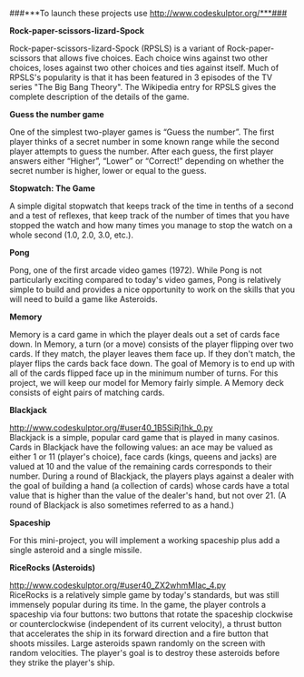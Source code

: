 ﻿###***To launch these projects use http://www.codeskulptor.org/***###

**Rock-paper-scissors-lizard-Spock**

Rock-paper-scissors-lizard-Spock (RPSLS) is a variant of Rock-paper-scissors that allows five choices. Each choice wins against two other choices, loses against two other choices and ties against itself. Much of RPSLS's popularity is that it has been featured in 3 episodes of the TV series "The Big Bang Theory". The Wikipedia entry for RPSLS gives the complete description of the details of the game.

**Guess the number game**

One of the simplest two-player games is “Guess the number”. The first player thinks of a secret number in some known range while the second player attempts to guess the number. After each guess, the first player answers either “Higher”, “Lower” or “Correct!” depending on whether the secret number is higher, lower or equal to the guess. 

**Stopwatch: The Game**

A simple digital stopwatch that keeps track of the time in tenths of a second and  a test of reflexes, that keep track of the number of times that you have stopped the watch and how many times you manage to stop the watch on a whole second (1.0, 2.0, 3.0, etc.). 

**Pong**

Pong, one of the first arcade video games (1972). While Pong is not particularly exciting compared to today's video games, Pong is relatively simple to build and provides a nice opportunity to work on the skills that you will need to build a game like Asteroids.

**Memory**

Memory is a card game in which the player deals out a set of cards face down. In Memory, a turn (or a move) consists of the player flipping over two cards. If they match, the player leaves them face up. If they don't match, the player flips the cards back face down. The goal of Memory is to end up with all of the cards flipped face up in the minimum number of turns. For this project, we will keep our model for Memory fairly simple. A Memory deck consists of eight pairs of matching cards.

**Blackjack**

http://www.codeskulptor.org/#user40_1B5SiRj1hk_0.py  <br />
Blackjack is a simple, popular card game that is played in many casinos. Cards in Blackjack have the following values: an ace may be valued as either 1 or 11 (player's choice), face cards (kings, queens and jacks) are valued at 10 and the value of the remaining cards corresponds to their number. During a round of Blackjack, the players plays against a dealer with the goal of building a hand (a collection of cards) whose cards have a total value that is higher than the value of the dealer's hand, but not over 21.  (A round of Blackjack is also sometimes referred to as a hand.)

**Spaceship**

For this mini-project, you will implement a working spaceship plus add a single asteroid and a single missile. 

**RiceRocks (Asteroids)**

http://www.codeskulptor.org/#user40_ZX2whmMIac_4.py <br />
RiceRocks is a relatively simple game by today's standards, but was still immensely popular during its time. In the game, the player controls a spaceship via four buttons: two buttons that rotate the spaceship clockwise or counterclockwise (independent of its current velocity), a thrust button that accelerates the ship in its forward direction and a fire button that shoots missiles. Large asteroids spawn randomly on the screen with random velocities. The player's goal is to destroy these asteroids before they strike the player's ship.
